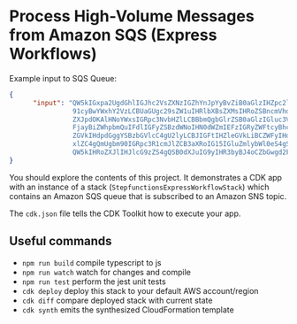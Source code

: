 # Process High-Volume Messages from Amazon SQS (Express Workflows)

Example input to SQS Queue: 

```json
{
      "input": "QW5kIGxpa2UgdGhlIGJhc2VsZXNzIGZhYnJpYyBvZiB0aGlzIHZpc2lvbiwgVGhlIGNsb3VkLWNhcHBlZCB0b3dlcnMsIHRoZSBnb3JnZW
                91cyBwYWxhY2VzLCBUaGUgc29sZW1uIHRlbXBsZXMsIHRoZSBncmVhdCBnbG9iZSBpdHNlbGbigJQgWWVhLCBhbGwgd2hpY2ggaXQgaW5o
                ZXJpdOKAlHNoYWxsIGRpc3NvbHZlLCBBbmQgbGlrZSB0aGlzIGluc3Vic3RhbnRpYWwgcGFnZWFudCBmYWRlZCwgTGVhdmUgbm90IGEgcm
                FjayBiZWhpbmQuIFdlIGFyZSBzdWNoIHN0dWZmIEFzIGRyZWFtcyBhcmUgbWFkZSBvbiwgYW5kIG91ciBsaXR0bGUgbGlmZSBJcyByb3Vu
                ZGVkIHdpdGggYSBzbGVlcC4gU2lyLCBJIGFtIHZleGVkLiBCZWFyIHdpdGggbXkgd2Vha25lc3MuIE15IG9sZCBicmFpbiBpcyB0cm91Ym
                xlZC4gQmUgbm90IGRpc3R1cmJlZCB3aXRoIG15IGluZmlybWl0eS4gSWYgeW91IGJlIHBsZWFzZWQsIHJldGlyZSBpbnRvIG15IGNlbGwg
                QW5kIHRoZXJlIHJlcG9zZS4gQSB0dXJuIG9yIHR3byBJ4oCZbGwgd2FsayBUbyBzdGlsbCBteSBiZWF0aW5nIG1pbmQu"
}
```

You should explore the contents of this project. It demonstrates a CDK app with an instance of a stack (`StepfunctionsExpressWorkflowStack`)
which contains an Amazon SQS queue that is subscribed to an Amazon SNS topic.

The `cdk.json` file tells the CDK Toolkit how to execute your app.

## Useful commands

 * `npm run build`   compile typescript to js
 * `npm run watch`   watch for changes and compile
 * `npm run test`    perform the jest unit tests
 * `cdk deploy`      deploy this stack to your default AWS account/region
 * `cdk diff`        compare deployed stack with current state
 * `cdk synth`       emits the synthesized CloudFormation template
